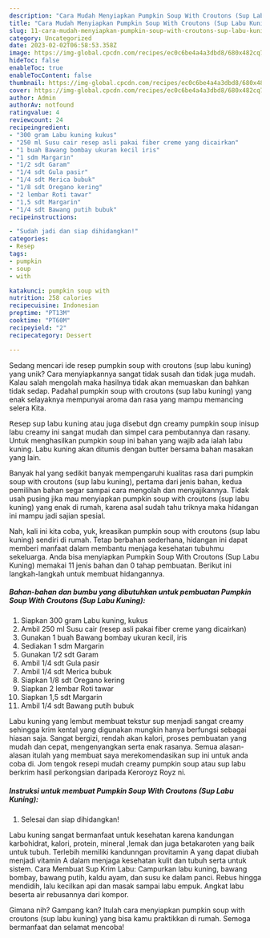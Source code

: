 ```yaml
---
description: "Cara Mudah Menyiapkan Pumpkin Soup With Croutons (Sup Labu Kuning) yang Mantap"
title: "Cara Mudah Menyiapkan Pumpkin Soup With Croutons (Sup Labu Kuning) yang Mantap"
slug: 11-cara-mudah-menyiapkan-pumpkin-soup-with-croutons-sup-labu-kuning-yang-mantap
category: Uncategorized
date: 2023-02-02T06:58:53.358Z
image: https://img-global.cpcdn.com/recipes/ec0c6be4a4a3dbd8/680x482cq70/pumpkin-soup-with-croutons-sup-labu-kuning-foto-resep-utama.jpg
hideToc: false
enableToc: true
enableTocContent: false
thumbnail: https://img-global.cpcdn.com/recipes/ec0c6be4a4a3dbd8/680x482cq70/pumpkin-soup-with-croutons-sup-labu-kuning-foto-resep-utama.jpg
cover: https://img-global.cpcdn.com/recipes/ec0c6be4a4a3dbd8/680x482cq70/pumpkin-soup-with-croutons-sup-labu-kuning-foto-resep-utama.jpg
author: Admin
authorAv: notfound
ratingvalue: 4
reviewcount: 24
recipeingredient:
- "300 gram Labu kuning kukus"
- "250 ml Susu cair resep asli pakai fiber creme yang dicairkan"
- "1 buah Bawang bombay ukuran kecil iris"
- "1 sdm Margarin"
- "1/2 sdt Garam"
- "1/4 sdt Gula pasir"
- "1/4 sdt Merica bubuk"
- "1/8 sdt Oregano kering"
- "2 lembar Roti tawar"
- "1,5 sdt Margarin"
- "1/4 sdt Bawang putih bubuk"
recipeinstructions:

- "Sudah jadi dan siap dihidangkan!"
categories:
- Resep
tags:
- pumpkin
- soup
- with

katakunci: pumpkin soup with 
nutrition: 258 calories
recipecuisine: Indonesian
preptime: "PT13M"
cooktime: "PT60M"
recipeyield: "2"
recipecategory: Dessert

---
```





Sedang mencari ide resep pumpkin soup with croutons (sup labu kuning) yang unik? Cara menyiapkannya sangat tidak susah dan tidak juga mudah. Kalau salah mengolah maka hasilnya tidak akan memuaskan dan bahkan tidak sedap. Padahal pumpkin soup with croutons (sup labu kuning) yang enak selayaknya mempunyai aroma dan rasa yang mampu memancing selera Kita.





𝖱𝖾𝗌𝖾𝗉 𝗌𝗎𝗉 𝗅𝖺𝖻𝗎 𝗄𝗎𝗇𝗂𝗇𝗀 atau juga disebut dgn creamy pumpkin soup inisup labu creamy ini sangat mudah dan simpel cara pembutannya dan rasany. Untuk menghasilkan pumpkin soup ini bahan yang wajib ada ialah labu kuning. Labu kuning akan ditumis dengan butter bersama bahan masakan yang lain.

Banyak hal yang sedikit banyak mempengaruhi kualitas rasa dari pumpkin soup with croutons (sup labu kuning), pertama dari jenis bahan, kedua pemilihan bahan segar sampai cara mengolah dan menyajikannya. Tidak usah pusing jika mau menyiapkan pumpkin soup with croutons (sup labu kuning) yang enak di rumah, karena asal sudah tahu triknya maka hidangan ini mampu jadi sajian spesial.






Nah, kali ini kita coba, yuk, kreasikan pumpkin soup with croutons (sup labu kuning) sendiri di rumah. Tetap berbahan sederhana, hidangan ini dapat memberi manfaat dalam membantu menjaga kesehatan tubuhmu sekeluarga. Anda bisa menyiapkan Pumpkin Soup With Croutons (Sup Labu Kuning) memakai 11 jenis bahan dan 0 tahap pembuatan. Berikut ini langkah-langkah untuk membuat hidangannya.

<!--inarticleads1-->

##### Bahan-bahan dan bumbu yang dibutuhkan untuk pembuatan Pumpkin Soup With Croutons (Sup Labu Kuning):

1. Siapkan 300 gram Labu kuning, kukus
1. Ambil 250 ml Susu cair (resep asli pakai fiber creme yang dicairkan)
1. Gunakan 1 buah Bawang bombay ukuran kecil, iris
1. Sediakan 1 sdm Margarin
1. Gunakan 1/2 sdt Garam
1. Ambil 1/4 sdt Gula pasir
1. Ambil 1/4 sdt Merica bubuk
1. Siapkan 1/8 sdt Oregano kering
1. Siapkan 2 lembar Roti tawar
1. Siapkan 1,5 sdt Margarin
1. Ambil 1/4 sdt Bawang putih bubuk


Labu kuning yang lembut membuat tekstur sup menjadi sangat creamy sehingga krim kental yang digunakan mungkin hanya berfungsi sebagai hiasan saja. Sangat bergizi, rendah akan kalori, proses pembuatan yang mudah dan cepat, mengenyangkan serta enak rasanya. Semua alasan-alasan itulah yang membuat saya merekomendasikan sup ini untuk anda coba di. Jom tengok resepi mudah creamy pumpkin soup atau sup labu berkrim hasil perkongsian daripada Keroroyz Royz ni. 

<!--inarticleads2-->

##### Instruksi untuk membuat Pumpkin Soup With Croutons (Sup Labu Kuning):


1. Selesai dan siap dihidangkan!

Labu kuning sangat bermanfaat untuk kesehatan karena kandungan karbohidrat, kalori, protein, mineral ,lemak dan juga betakaroten yang baik untuk tubuh. Terlebih memiliki kandunngan provitamin A yang dapat diubah menjadi vitamin A dalam menjaga kesehatan kulit dan tubuh serta untuk sistem. Cara Membuat Sup Krim Labu: Campurkan labu kuning, bawang bombay, bawang putih, kaldu ayam, dan susu ke dalam panci. Rebus hingga mendidih, lalu kecilkan api dan masak sampai labu empuk. Angkat labu beserta air rebusannya dari kompor. 

Gimana nih? Gampang kan? Itulah cara menyiapkan pumpkin soup with croutons (sup labu kuning) yang bisa kamu praktikkan di rumah. Semoga bermanfaat dan selamat mencoba!
